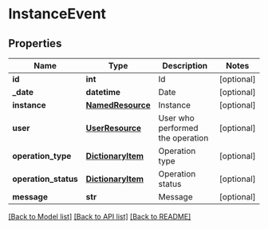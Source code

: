 # InstanceEvent

## Properties
Name | Type | Description | Notes
------------ | ------------- | ------------- | -------------
**id** | **int** | Id | [optional] 
**_date** | **datetime** | Date | [optional] 
**instance** | [**NamedResource**](NamedResource.md) | Instance | [optional] 
**user** | [**UserResource**](UserResource.md) | User who performed the operation | [optional] 
**operation_type** | [**DictionaryItem**](DictionaryItem.md) | Operation type | [optional] 
**operation_status** | [**DictionaryItem**](DictionaryItem.md) | Operation status | [optional] 
**message** | **str** | Message | [optional] 

[[Back to Model list]](../README.md#documentation-for-models) [[Back to API list]](../README.md#documentation-for-api-endpoints) [[Back to README]](../README.md)


